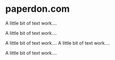# paperdon.com

A little bit of text work....

A little bit of text work....

A little bit of text work.... A little bit of text work....

A little bit of text work....
